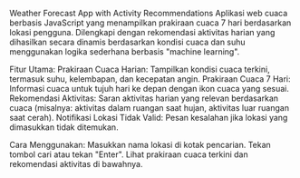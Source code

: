 Weather Forecast App with Activity Recommendations
Aplikasi web cuaca berbasis JavaScript yang menampilkan prakiraan cuaca 7 hari berdasarkan lokasi pengguna. Dilengkapi dengan rekomendasi aktivitas harian yang dihasilkan secara dinamis berdasarkan kondisi cuaca dan suhu menggunakan logika sederhana berbasis "machine learning".

Fitur Utama:
Prakiraan Cuaca Harian: Tampilkan kondisi cuaca terkini, termasuk suhu, kelembapan, dan kecepatan angin.
Prakiraan Cuaca 7 Hari: Informasi cuaca untuk tujuh hari ke depan dengan ikon cuaca yang sesuai.
Rekomendasi Aktivitas: Saran aktivitas harian yang relevan berdasarkan cuaca (misalnya: aktivitas dalam ruangan saat hujan, aktivitas luar ruangan saat cerah).
Notifikasi Lokasi Tidak Valid: Pesan kesalahan jika lokasi yang dimasukkan tidak ditemukan.

Cara Menggunakan:
Masukkan nama lokasi di kotak pencarian.
Tekan tombol cari atau tekan "Enter".
Lihat prakiraan cuaca terkini dan rekomendasi aktivitas di bawahnya.
